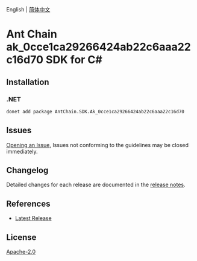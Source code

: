 English | [简体中文](README-CN.md)

# Ant Chain ak_0cce1ca29266424ab22c6aaa22c16d70 SDK for C#

## Installation

### .NET

```bash
donet add package AntChain.SDK.Ak_0cce1ca29266424ab22c6aaa22c16d70
```

## Issues

[Opening an Issue](https://github.com/alipay/antchain-openapi-prod-sdk/issues/new), Issues not conforming to the guidelines may be closed immediately.

## Changelog

Detailed changes for each release are documented in the [release notes](./ChangeLog.md).

## References

* [Latest Release](https://github.com/alipay/antchain-openapi-prod-sdk/)

## License

[Apache-2.0](http://www.apache.org/licenses/LICENSE-2.0)
